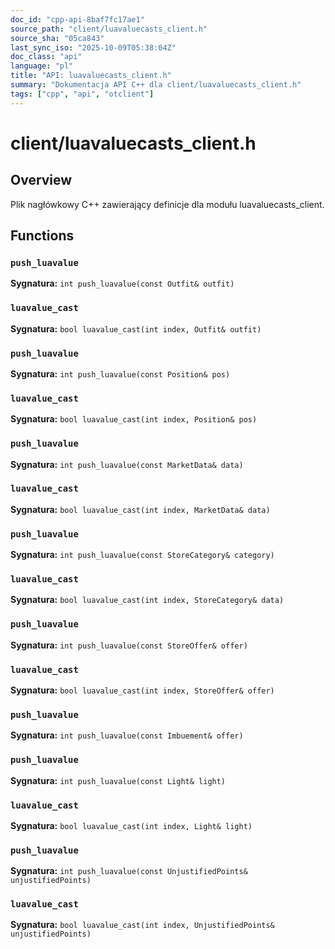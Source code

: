 ```yaml
---
doc_id: "cpp-api-8baf7fc17ae1"
source_path: "client/luavaluecasts_client.h"
source_sha: "05ca843"
last_sync_iso: "2025-10-09T05:38:04Z"
doc_class: "api"
language: "pl"
title: "API: luavaluecasts_client.h"
summary: "Dokumentacja API C++ dla client/luavaluecasts_client.h"
tags: ["cpp", "api", "otclient"]
---
```


# client/luavaluecasts_client.h

## Overview

Plik nagłówkowy C++ zawierający definicje dla modułu luavaluecasts_client.

## Functions

### `push_luavalue`

**Sygnatura:** `int push_luavalue(const Outfit& outfit)`

### `luavalue_cast`

**Sygnatura:** `bool luavalue_cast(int index, Outfit& outfit)`

### `push_luavalue`

**Sygnatura:** `int push_luavalue(const Position& pos)`

### `luavalue_cast`

**Sygnatura:** `bool luavalue_cast(int index, Position& pos)`

### `push_luavalue`

**Sygnatura:** `int push_luavalue(const MarketData& data)`

### `luavalue_cast`

**Sygnatura:** `bool luavalue_cast(int index, MarketData& data)`

### `push_luavalue`

**Sygnatura:** `int push_luavalue(const StoreCategory& category)`

### `luavalue_cast`

**Sygnatura:** `bool luavalue_cast(int index, StoreCategory& data)`

### `push_luavalue`

**Sygnatura:** `int push_luavalue(const StoreOffer& offer)`

### `luavalue_cast`

**Sygnatura:** `bool luavalue_cast(int index, StoreOffer& offer)`

### `push_luavalue`

**Sygnatura:** `int push_luavalue(const Imbuement& offer)`

### `push_luavalue`

**Sygnatura:** `int push_luavalue(const Light& light)`

### `luavalue_cast`

**Sygnatura:** `bool luavalue_cast(int index, Light& light)`

### `push_luavalue`

**Sygnatura:** `int push_luavalue(const UnjustifiedPoints& unjustifiedPoints)`

### `luavalue_cast`

**Sygnatura:** `bool luavalue_cast(int index, UnjustifiedPoints& unjustifiedPoints)`
